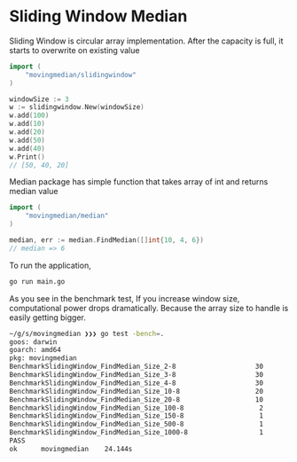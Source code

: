 # Sliding Window Median

Sliding Window is circular array implementation. 
After the capacity is full, it starts to overwrite on existing value

```go
import (
    "movingmedian/slidingwindow"
) 

windowSize := 3
w := slidingwindow.New(windowSize)
w.add(100)
w.add(10)
w.add(20)
w.add(50)
w.add(40)
w.Print()
// [50, 40, 20]

```

Median package has simple function that takes array of int and returns median value

```go
import (
    "movingmedian/median"
) 

median, err := median.FindMedian([]int{10, 4, 6})
// median => 6

```

To run the application,

```bash
go run main.go
```

As you see in the benchmark test, If you increase window size, computational power drops dramatically.
Because the array size to handle is easily getting bigger.

```bash
~/g/s/movingmedian ❯❯❯ go test -bench=.                                                                                                             master ✱ ◼
goos: darwin
goarch: amd64
pkg: movingmedian
BenchmarkSlidingWindow_FindMedian_Size_2-8                    30          41804364 ns/op
BenchmarkSlidingWindow_FindMedian_Size_3-8                    30          43295491 ns/op
BenchmarkSlidingWindow_FindMedian_Size_4-8                    30          46423014 ns/op
BenchmarkSlidingWindow_FindMedian_Size_10-8                   20          66847744 ns/op
BenchmarkSlidingWindow_FindMedian_Size_20-8                   10         111908927 ns/op
BenchmarkSlidingWindow_FindMedian_Size_100-8                   2         624249145 ns/op
BenchmarkSlidingWindow_FindMedian_Size_150-8                   1        1019697768 ns/op
BenchmarkSlidingWindow_FindMedian_Size_500-8                   1        4270036362 ns/op
BenchmarkSlidingWindow_FindMedian_Size_1000-8                  1        9270674824 ns/op
PASS
ok      movingmedian    24.144s
```